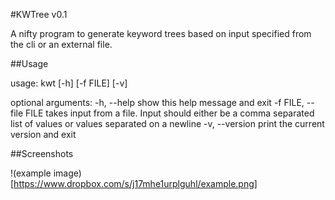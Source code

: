 #KWTree v0.1

A nifty program to generate keyword trees based on input specified from the cli or an external file.

##Usage

usage: kwt [-h] [-f FILE] [-v]

optional arguments:
  -h, --help            show this help message and exit
  -f FILE, --file FILE  takes input from a file. Input should either be a
                        comma separated list of values or values separated on
                        a newline
  -v, --version         print the current version and exit

##Screenshots

!(example image)[https://www.dropbox.com/s/j17mhe1urplguhl/example.png]

